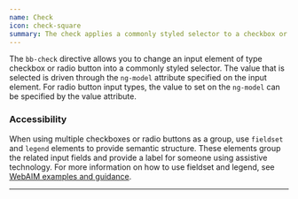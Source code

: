 ```yaml
---
name: Check
icon: check-square
summary: The check applies a commonly styled selector to a checkbox or radio button.
---
```


The `bb-check` directive allows you to change an input element of type checkbox or radio button into a commonly styled selector. The value that is selected is driven through the `ng-model` attribute specified on the input element. For radio button input types, the value to set on the `ng-model` can be specified by the value attribute.

### Accessibility ###

When using multiple checkboxes or radio buttons as a group, use `fieldset` and `legend` elements to provide semantic structure. These elements group the related input fields and provide a label for someone using assistive technology. For more information on how to use fieldset and legend, see [WebAIM examples and guidance](http://webaim.org/techniques/forms/controls#checkbox).

---
